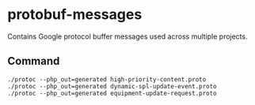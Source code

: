 # protobuf-messages

Contains Google protocol buffer messages used across multiple projects.

## Command

```
./protoc --php_out=generated high-priority-content.proto
./protoc --php_out=generated dynamic-spl-update-event.proto
./protoc --php_out=generated equipment-update-request.proto
```